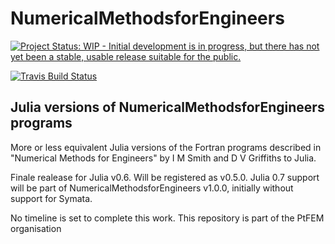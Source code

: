# NumericalMethodsforEngineers

[![Project Status: WIP - Initial development is in progress, but there has not yet been a stable, usable release suitable for the public.](http://www.repostatus.org/badges/latest/wip.svg)](http://www.repostatus.org/#wip)

[![Travis Build Status](https://travis-ci.org/PtFEM/NumericalMethodsforEngineers.jl.svg?branch=master)](https://travis-ci.org/PtFEM/NumericalMethodsforEngineers.jl)


## Julia versions of NumericalMethodsforEngineers programs

More or less equivalent Julia versions of the Fortran programs described in "Numerical Methods for Engineers" by I M Smith and D V Griffiths to Julia.

Finale realease for Julia v0.6. Will be registered as v0.5.0. Julia 0.7 support will be part of NumericalMethodsforEngineers v1.0.0, initially without support for Symata.

No timeline is set to complete this work. This repository is part of the PtFEM organisation

